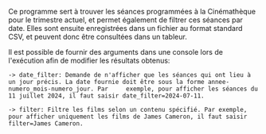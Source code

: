 Ce programme sert à trouver les séances programmées à la Cinémathèque pour le trimestre actuel, et permet également de filtrer ces séances par date. Elles sont ensuite enregistrées dans un fichier au format standard CSV, et peuvent donc être consultées dans un tableur.

Il est possible de fournir des arguments dans une console lors de l'exécution afin de modifier les résultats obtenus:

    -> date_filter: Demande de n'afficher que les séances qui ont lieu à un jour précis. La date fournie doit être sous la forme annee-numero_mois-numero_jour. Par     exemple, pour afficher les séances du 11 juillet 2024, il faut saisir date_filter=2024-07-11.

    -> filter: Filtre les films selon un contenu spécifié. Par exemple, pour afficher uniquement les films de James Cameron, il faut saisir filter=James Cameron.

    


